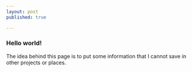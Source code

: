 ```yaml
---
layout: post
published: true

---
```


### Hello world!

The idea behind this page is to put some information that I cannot save in other projects or places.
